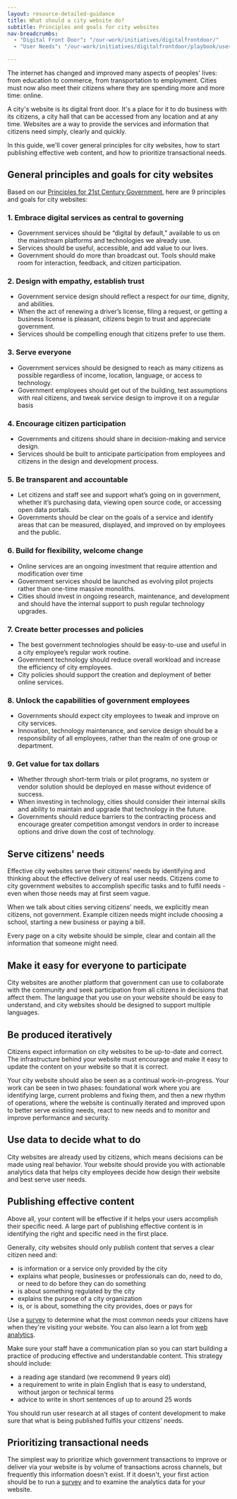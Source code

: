 ```yaml
---
layout: resource-detailed-guidance
title: What should a city website do?
subtitle: Principles and goals for city websites
nav-breadcrumbs:
  - "Digital Front Door": "/our-work/initiatives/digitalfrontdoor/"
  - "User Needs": "/our-work/initiatives/digitalfrontdoor/playbook/user-needs/"

---
```


The internet has changed and improved many aspects of peoples' lives: from education to commerce, from transportation to employment. Cities must now also meet their citizens where they are spending more and more time: online.

A city's website is its digital front door. It's a place for it to do business with its citizens, a city hall that can be accessed from any location and at any time. Websites are a way to provide the services and information that citizens need simply, clearly and quickly. 

In this guide, we'll cover general principles for city websites, how to start publishing effective web content, and how to prioritize transactional needs.

## General principles and goals for city websites

Based on our [Principles for 21st Century Government](https://www.codeforamerica.org/governments/principles/), here are 9 principles and goals for city websites:

### 1. Embrace digital services as central to governing

 - Government services should be “digital by default,” available to us on the mainstream platforms and technologies we already use.  
 - Services should be useful, accessible, and add value to our lives.
 - Government should do more than broadcast out. Tools should make room for interaction, feedback, and citizen participation.

### 2. Design with empathy, establish trust

 - Government service design should reflect a respect for our time, dignity, and abilities.
 - When the act of renewing a driver’s license, filing a request, or getting a business license is pleasant, citizens begin to trust and appreciate government.
 - Services should be compelling enough that citizens prefer to use them.
 
### 3. Serve everyone

 - Government services should be designed to reach as many citizens as possible regardless of income, location, language, or access to technology.
 - Government employees should get out of the building, test assumptions with real citizens, and tweak service design to improve it on a regular basis
 
### 4. Encourage citizen participation

 - Governments and citizens should share in decision-making and service design.
 - Services should be built to anticipate participation from employees and citizens in the design and development process.
 
### 5. Be transparent and accountable
 
 - Let citizens and staff see and support what’s going on in government, whether it’s purchasing data, viewing open source code, or accessing open data portals.
 - Governments should be clear on the goals of a service and identify areas that can be measured, displayed, and improved on by employees and the public.
 
### 6. Build for flexibility, welcome change
 
 - Online services are an ongoing investment that require attention and modification over time
 - Government services should be launched as evolving pilot projects rather than one-time massive monoliths.
 - Cities should invest in ongoing research, maintenance, and development and should have the internal support to push regular technology upgrades.
 
### 7. Create better processes and policies

 - The best government technologies should be easy-to-use and useful in a city employee’s regular work routine.
 - Government technology should reduce overall workload and increase the efficiency of city employees.
 - City policies should support the creation and deployment of better online services.

### 8. Unlock the capabilities of government employees

 - Governments should expect city employees to tweak and improve on city services.
 - Innovation, technology maintenance, and service design should be a responsibility of all employees, rather than the realm of one group or department.
 
### 9. Get value for tax dollars

 - Whether through short-term trials or pilot programs, no system or vendor solution should be deployed en masse without evidence of success.
 - When investing in technology, cities should consider their internal skills and ability to maintain and upgrade that technology in the future.
 - Governments should reduce barriers to the contracting process and encourage greater competition amongst vendors in order to increase options and drive down the cost of technology.
 
## Serve citizens' needs

Effective city websites serve their citizens' needs by identifying and thinking about the effective delivery of real user needs. Citizens come to city government websites to accomplish specific tasks and to fulfil needs - even when those needs may at first seem vague. 

When we talk about cities serving citizens' needs, we explicitly mean citizens, not government. Example citizen needs might include choosing a school, starting a new business or paying a bill. 

Every page on a city website should be simple, clear and contain all the information that someone might need. 

## Make it easy for everyone to participate

City websites are another platform that government can use to collaborate with the community and seek participation from all citizens in decisions that affect them. The language that you use on your website should be easy to understand, and city websites should be designed to support multiple languages. 

## Be produced iteratively

Citizens expect information on city websites to be up-to-date and correct. The infrastructure behind your website must encourage and make it easy to update the content on your website so that it is correct.

Your city website should also be seen as a continual work-in-progress. Your work can be seen in two phases: foundational work where you are identifying large, current problems and fixing them, and then a new rhythm of operations, where the website is continually iterated and improved upon to better serve existing needs, react to new needs and to monitor and improve performance and security.

## Use data to decide what to do

City websites are already used by citizens, which means decisions can be made using real behavior. Your website should provide you with actionable analytics data that helps city employees decide how design their website and best serve user needs. 

## Publishing effective content

Above all, your content will be effective if it helps your users accomplish their specific need. A large part of publishing effective content is in identifying the right and specific need in the first place. 

Generally, city websites should only publish content that serves a clear citizen need and:
 - is information or a service only provided by the city
 - explains what people, businesses or professionals can do, need to do, or need to do before they can do something
 - is about something regulated by the city
 - explains the purpose of a city organization
 - is, or is about, something the city provides, does or pays for

Use a [survey](http://www.codeforamerica.org/our-work/initiatives/digitalfrontdoor/guides/survey.html) to determine what the most common needs your citizens have when they're visiting your website. You can also learn a lot from [web analytics](http://www.codeforamerica.org/apps/city-analytics-dashboard/). 

Make sure your staff have a communication plan so you can start building a practice of producing effective and understandable content. This strategy should include: 
 - a reading age standard (we recommend 9 years old)
 - a requirement to write in plain English that is easy to understand, without jargon or technical terms
 - advice to write in short sentences of up to around 25 words

You should run user research at all stages of content development to make sure that what is being published fulfils your citizens' needs. 

## Prioritizing transactional needs

The simplest way to prioritize which government transactions to improve or deliver via your website is by volume of transactions across channels, but frequently this information doesn't exist. If it doesn't, your first action should be to run a [survey](http://www.codeforamerica.org/our-work/initiatives/digitalfrontdoor/guides/survey.html) and to examine the analytics data for your website. 
